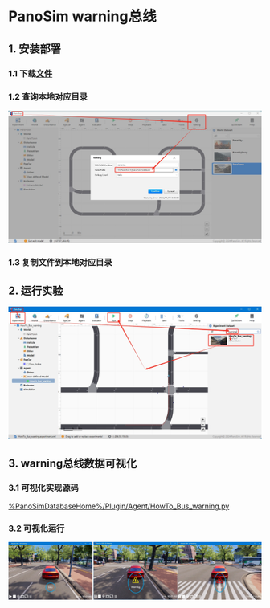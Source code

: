 # PanoSim warning总线

## 1. 安装部署

### 1.1 下载[文件](https://github.com/liyanlee/PanoSim_How_To/tree/main/Bus/warning/PanoSimDatabase)

### 1.2 查询本地对应目录
![image](../ego/docs/images/folder.jpg)

### 1.3 复制文件到本地对应目录

## 2. 运行实验
![image](docs/images/open.jpg)


## 3. warning总线数据可视化

### 3.1 可视化实现源码
[%PanoSimDatabaseHome%/Plugin/Agent/HowTo_Bus_warning.py](PanoSimDatabase/Plugin/Agent/HowTo_Bus_warning.py)

### 3.2 可视化运行
![image](docs/images/visualization.jpg)

